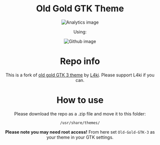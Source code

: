 <div align='center'>

# Old Gold GTK Theme
![Analytics image](https://repobeats.axiom.co/api/embed/818e5c149388bc1df17abbf3a3d79e8a8b287879.svg "Analytics image")

Using:

![Github image](https://img.shields.io/badge/GitHub-100000?style=for-the-badge&logo=github&logoColor=white "Github")

# Repo info
This is a fork of [old gold GTK 3 theme](https://github.com/L4ki/Old-Gold-GTK-3) by [L4ki](https://github.com/L4ki). Please support L4ki if you can.

# How to use
Please download the repo as a .zip file and move it to this folder:

```
/usr/share/themes/
```

**Please note you may need root access!**
From here set `Old-Gold-GTK-3` as your theme in your GTK settings.
